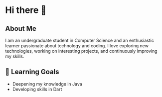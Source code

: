 # Hi there 👋

## About Me

I am an undergraduate student in Computer Science and an enthusiastic learner passionate about technology and coding. I love exploring new technologies, working on interesting projects, and continuously improving my skills.

## 🌱 Learning Goals

- Deepening my knowledge in Java 
- Developing skills in Dart 


<!---
vihanga-isuru/vihanga-isuru is a ✨ special ✨ repository because its `README.md` (this file) appears on your GitHub profile.
You can click the Preview link to take a look at your changes.
--->
